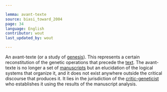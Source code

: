 ```yaml
---

lemma: avant-texte
source: biasi_toward_2004
page: 34
language: English
contributor: wout
last_updated_by: wout

---
```


An avant-texte (or a study of [genesis](genesis.html)). This represents a certain reconstitution of the genetic operations that precede the [text](text.html). The avant-texte is no longer a set of [manuscripts](manuscript.html) but an elucidation of the logical systems that organize it, and it does not exist anywhere outside the critical discourse that produces it. It lies in the jurisdiction of the [critic-geneticist](criticGenetic) who establishes it using the results of the manuscript analysis.
